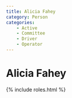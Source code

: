 ```yaml
---
title: Alicia Fahey
category: Person
categories:
    - Active
    - Committee
    - Driver
    - Operator
---
```


<!-- <img src="https://raw.githubusercontent.com/MeanyLodge/meanylodge.github.com/assets/img/2020-Alicia-Fahey.jpeg" alt="photo of Alicia Fahey" align="right" style="width: 40%"> -->
# Alicia Fahey
{% include roles.html %}